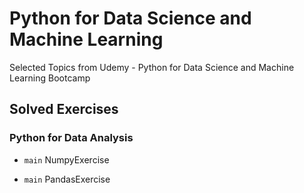 # Python for Data Science and Machine Learning
Selected Topics from Udemy - Python for Data Science and Machine Learning Bootcamp

## Solved Exercises

### Python for Data Analysis 

- `main` NumpyExercise

- `main` PandasExercise
